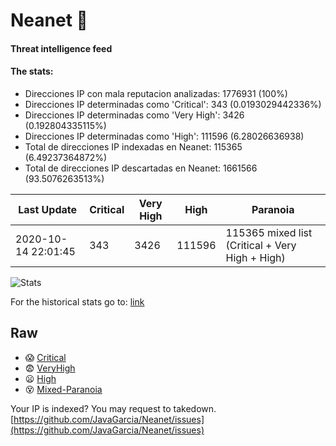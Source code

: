 # Neanet :hocho:
#### Threat intelligence feed
#### The stats:

- Direcciones IP con mala reputacion analizadas: 1776931 (100%)
- Direcciones IP determinadas como 'Critical':  343 (0.0193029442336%)
- Direcciones IP determinadas como 'Very High':  3426 (0.192804335115%)
- Direcciones IP determinadas como 'High':  111596 (6.28026636938)
- Total de direcciones IP indexadas en Neanet:  115365 (6.49237364872%)
- Total de direcciones IP descartadas en Neanet:  1661566 (93.5076263513%)

| Last Update | Critical | Very High | High | Paranoia |
| --- | --- | --- | --- | --- |
| 2020-10-14 22:01:45 | 343 | 3426 | 111596 | 115365 mixed list (Critical + Very High + High)|

![Stats](https://docs.google.com/spreadsheets/d/e/2PACX-1vSnaNMIXVabIpDJjufMlzH7poXnshF3mgd8Is1g9ytUEzVsP5my4Trn8f-xkoLLQ38xpL3HtmUexLo6/pubchart?oid=501124687&format=image)

For the historical stats go to: [link](/stats.csv)
## Raw
- :scream: [Critical](https://raw.githubusercontent.com/JavaGarcia/Neanet/master/blacklists/neanet_critical.txt)
- :fearful: [VeryHigh](https://raw.githubusercontent.com/JavaGarcia/Neanet/master/blacklists/neanet_veryHigh.txtt)
- :frowning: [High](https://raw.githubusercontent.com/JavaGarcia/Neanet/master/blacklists/neanet_high.txt)
- :dizzy_face: [Mixed-Paranoia](https://raw.githubusercontent.com/JavaGarcia/Neanet/master/blacklists/neanet_all.txt)


Your IP is indexed? You may request to takedown. [https://github.com/JavaGarcia/Neanet/issues](https://github.com/JavaGarcia/Neanet/issues)









































































































































































































































































































































































































































































































































































































































































































































































































































































































































































































































































































































































































































































































































































































































































